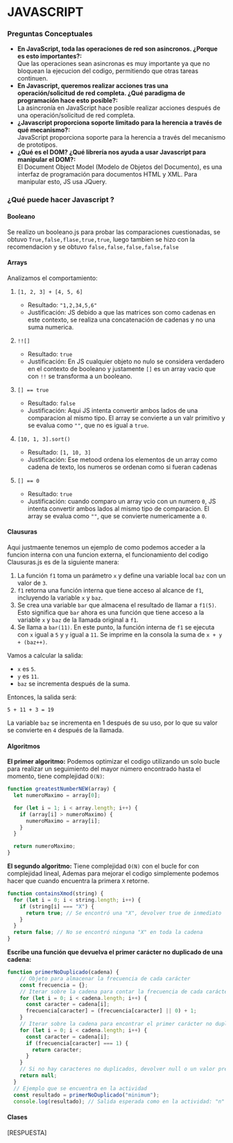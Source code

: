 # JAVASCRIPT
### Preguntas Conceptuales
- **En JavaScript, toda las operaciones de red son asincronos. ¿Porque es esto importantes?:**  
Que las operaciones sean asincronas es muy importante ya que no bloquean la ejecucion del codigo, permitiendo que otras tareas continuen.
- **En Javascript, queremos realizar acciones tras una operación/solicitud de red completa. ¿Qué paradigma de programación hace esto posible?:**  
La asincronía en JavaScript hace posible realizar acciones después de una operación/solicitud de red completa.
- **¿Javascript proporciona soporte limitado para la herencia a través de qué mecanismo?:**  
JavaScript proporciona soporte para la herencia a través del mecanismo de prototipos.
- **¿Qué es el DOM? ¿Qué librería nos ayuda a usar Javascript para manipular el DOM?:**  
El Document Object Model (Modelo de Objetos del Documento), es una interfaz de programación para documentos HTML y XML. Para manipular esto, JS usa JQuery.
### ¿Qué puede hacer Javascript ?
#### Booleano
Se realizo un booleano.js para probar las comparaciones cuestionadas, se obtuvo `True,false,flase,true,true`, luego tambien se hizo con la recomendacion y se obtuvo `false,false,false,false,false`
#### Arrays
Analizamos el comportamiento:
1. `[1, 2, 3] + [4, 5, 6]`
   - Resultado: `"1,2,34,5,6"`
   - Justificación: JS debido a que las matrices son como cadenas en este contexto, se realiza una concatenación de cadenas y no una suma numerica.

2. `!![]`
   - Resultado: `true`
   - Justificación: En JS cualquier objeto no nulo se considera verdadero en el contexto de booleano y justamente `[]` es un array vacio que con `!!` se transforma a un booleano.

3. `[] == true`
   - Resultado: `false`
   - Justificación: Aqui JS intenta convertir ambos lados de una comparacion al mismo tipo. El array se convierte a un valr primitivo y se evalua como `""`, que no es igual a `true`.

4. `[10, 1, 3].sort()`
   - Resultado: `[1, 10, 3]`
   - Justificación: Ese metood ordena los elementos de un array como cadena de texto, los numeros se ordenan como si fueran cadenas

5. `[] == 0`
   - Resultado: `true`
   - Justificación: cuando comparo un array vcio con un numero `0`, JS intenta convertir ambos lados al mismo tipo de comparacion. El array se evalua como `""`, que se convierte numericamente a `0`.

#### Clausuras
Aqui justmaente tenemos un ejemplo de como podemos acceder a la funcion interna con una funcion externa, el funcionamiento del codigo Clausuras.js es de la siguiente manera:
1. La función `f1` toma un parámetro `x` y define una variable local `baz` con un valor de `3`.
2. `f1` retorna una función interna que tiene acceso al alcance de `f1`, incluyendo la variable `x` y `baz`.
3. Se crea una variable `bar` que almacena el resultado de llamar a `f1(5)`. Esto significa que `bar` ahora es una función que tiene acceso a la variable `x` y `baz` de la llamada original a `f1`.
4. Se llama a `bar(11)`. En este punto, la función interna de `f1` se ejecuta con `x` igual a `5` y `y` igual a `11`. Se imprime en la consola la suma de `x + y + (baz++)`.

Vamos a calcular la salida:

- `x` es `5`.
- `y` es `11`.
- `baz` se incrementa después de la suma.

Entonces, la salida será:

```
5 + 11 + 3 = 19
```

La variable `baz` se incrementa en 1 después de su uso, por lo que su valor se convierte en `4` después de la llamada.
#### Algoritmos
**El primer algoritmo:** Podemos optimizar el codigo utilizando un solo bucle para realizar un seguimiento del mayor número encontrado hasta el momento, tiene complejidad `O(N)`:
```javascript
function greatestNumberNEW(array) {
  let numeroMaximo = array[0];

  for (let i = 1; i < array.length; i++) {
    if (array[i] > numeroMaximo) {
      numeroMaximo = array[i];
    }
  }

  return numeroMaximo;
}
```
**El segundo algoritmo:** Tiene complejidad `O(N)` con el bucle for con complejidad lineal, Ademas para mejorar el codigo simplemente podemos hacer que cuando encuentra la primera `X` retorne.
```javascript
function containsXmod(string) {
  for (let i = 0; i < string.length; i++) {
    if (string[i] === "X") {
      return true; // Se encontró una "X", devolver true de inmediato
    }
  }
  return false; // No se encontró ninguna "X" en toda la cadena
}
```
**Escribe una función que devuelva el primer carácter no duplicado de una cadena:**
```javascript
function primerNoDuplicado(cadena) {
    // Objeto para almacenar la frecuencia de cada carácter
    const frecuencia = {};
    // Iterar sobre la cadena para contar la frecuencia de cada carácter
    for (let i = 0; i < cadena.length; i++) {
      const caracter = cadena[i];
      frecuencia[caracter] = (frecuencia[caracter] || 0) + 1;
    }
    // Iterar sobre la cadena para encontrar el primer carácter no duplicado
    for (let i = 0; i < cadena.length; i++) {
      const caracter = cadena[i];
      if (frecuencia[caracter] === 1) {
        return caracter;
      }
    }
    // Si no hay caracteres no duplicados, devolver null o un valor predeterminado según sea necesario
    return null;
  }
  // Ejemplo que se encuentra en la actividad
  const resultado = primerNoDuplicado("minimum");
  console.log(resultado); // Salida esperada como en la actividad: "n"
```
#### Clases
[RESPUESTA]